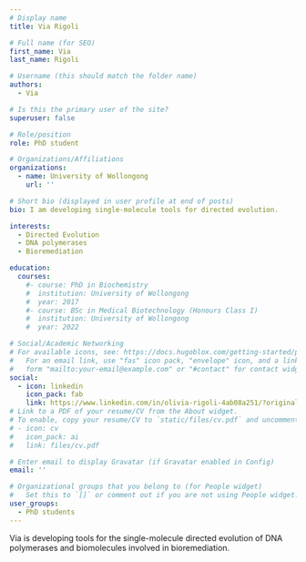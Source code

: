 ```yaml
---
# Display name
title: Via Rigoli

# Full name (for SEO)
first_name: Via
last_name: Rigoli

# Username (this should match the folder name)
authors:
  - Via

# Is this the primary user of the site?
superuser: false

# Role/position
role: PhD student

# Organizations/Affiliations
organizations:
  - name: University of Wollongong
    url: ''

# Short bio (displayed in user profile at end of posts)
bio: I am developing single-molecule tools for directed evolution.

interests:
  - Directed Evolution
  - DNA polymerases
  - Bioremediation

education:
  courses:
    #- course: PhD in Biochemistry
    #  institution: University of Wollongong
    #  year: 2017
    #- course: BSc in Medical Biotechnology (Honours Class I)
    #  institution: University of Wollongong
    #  year: 2022

# Social/Academic Networking
# For available icons, see: https://docs.hugoblox.com/getting-started/page-builder/#icons
#   For an email link, use "fas" icon pack, "envelope" icon, and a link in the
#   form "mailto:your-email@example.com" or "#contact" for contact widget.
social:
  - icon: linkedin
    icon_pack: fab
    link: https://www.linkedin.com/in/olivia-rigoli-4ab08a251/?originalSubdomain=au
# Link to a PDF of your resume/CV from the About widget.
# To enable, copy your resume/CV to `static/files/cv.pdf` and uncomment the lines below.
# - icon: cv
#   icon_pack: ai
#   link: files/cv.pdf

# Enter email to display Gravatar (if Gravatar enabled in Config)
email: ''

# Organizational groups that you belong to (for People widget)
#   Set this to `[]` or comment out if you are not using People widget.
user_groups:
  - PhD students
---
```


Via is developing tools for the single-molecule directed evolution of DNA polymerases and biomolecules involved in bioremediation.